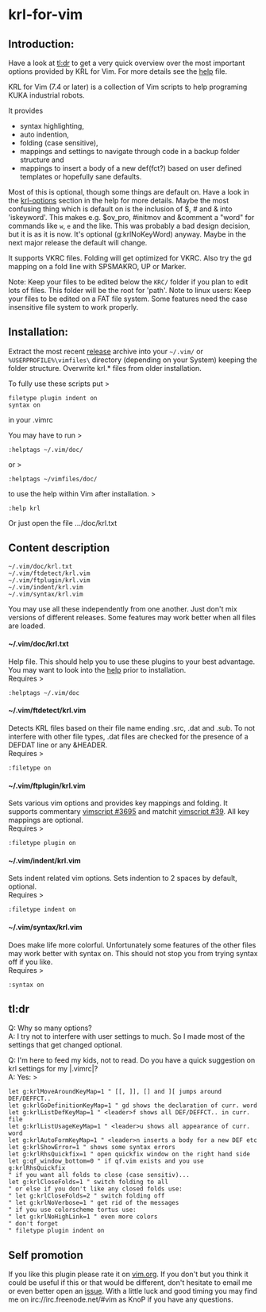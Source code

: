 # krl-for-vim

## Introduction:

Have a look at [tl:dr][2] to get a very quick overview over the most 
important options provided by KRL for Vim. For more details see the [help][3]
file.

KRL for Vim (7.4 or later) is a collection of Vim scripts to help programing
KUKA industrial robots. 

It provides

* syntax highlighting, 
* auto indention,
* folding (case sensitive), 
* mappings and settings to navigate through code in a backup folder structure
  and 
* mappings to insert a body of a new def(fct?) based on user defined templates
  or hopefully sane defaults. 

Most of this is optional, though some things are default on. Have a look in
the [krl-options][6] section in the help for more details.
Maybe the most confusing thing which is default on is the inclusion of $, #
and & into 'iskeyword'. This makes e.g. $ov\_pro, #initmov and &comment a
"word" for commands like `w`, `e` and the like. This was probably a bad design
decision, but it is as it is now. It's optional (g:krlNoKeyWord) anyway. Maybe 
in the next major release the default will change.

It supports VKRC files. Folding will get optimized for VKRC. Also try the gd
mapping on a fold line with SPSMAKRO, UP or Marker.

Note: Keep your files to be edited below the `KRC/` folder if you plan to edit
lots of files. This folder will be the root for 'path'.
Note to linux users: Keep your files to be edited on a FAT file system. Some
features need the case insensitive file system to work properly.

## Installation:

Extract the most recent [release][1] archive into your `~/.vim/` or
`%USERPROFILE%\vimfiles\` directory (depending on your System) keeping the
folder structure. Overwrite krl.\* files from older installation. 

To fully use these scripts put >

    filetype plugin indent on
    syntax on

in your .vimrc

You may have to run >

    :helptags ~/.vim/doc/

or >

    :helptags ~/vimfiles/doc/

to use the help within Vim after installation. >

    :help krl

Or just open the file .../doc/krl.txt

## Content description

    ~/.vim/doc/krl.txt
    ~/.vim/ftdetect/krl.vim
    ~/.vim/ftplugin/krl.vim
    ~/.vim/indent/krl.vim
    ~/.vim/syntax/krl.vim

You may use all these independently from one another. Just don't mix versions
of different releases. Some features may work better when all files are loaded.

#### ~/.vim/doc/krl.txt
Help file. This should help you to use these plugins to your best advantage.
You may want to look into the [help][3] prior to installation.  
Requires >

    :helptags ~/.vim/doc
  
  
#### ~/.vim/ftdetect/krl.vim
Detects KRL files based on their file name ending .src, .dat and .sub. To not
interfere with other file types, .dat files are checked for the presence of a
DEFDAT line or any &HEADER.  
Requires >

    :filetype on
  
  
#### ~/.vim/ftplugin/krl.vim
Sets various vim options and provides key mappings and folding. It supports
commentary [vimscript #3695][7] and matchit [vimscript #39][8]. All key
mappings are optional.  
Requires >

    :filetype plugin on
  
  
#### ~/.vim/indent/krl.vim
Sets indent related vim options. Sets indention to 2 spaces by default,
optional.  
Requires >

    :filetype indent on
  
  
#### ~/.vim/syntax/krl.vim
Does make life more colorful. Unfortunately some features of the other files
may work better with syntax on. This should not stop you from trying syntax
off if you like.  
Requires >

    :syntax on
  
  
## tl:dr

Q: Why so many options?  
A: I try not to interfere with user settings to much. So I made most of the
   settings that get changed optional.

Q: I'm here to feed my kids, not to read. Do you have a quick suggestion on
   krl settings for my |.vimrc|?  
A: Yes: >

    let g:krlMoveAroundKeyMap=1 " [[, ]], [] and ][ jumps around DEF/DEFFCT..
    let g:krlGoDefinitionKeyMap=1 " gd shows the declaration of curr. word
    let g:krlListDefKeyMap=1 " <leader>f shows all DEF/DEFFCT.. in curr. file
    let g:krlListUsageKeyMap=1 " <leader>u shows all appearance of curr. word
    let g:krlAutoFormKeyMap=1 " <leader>n inserts a body for a new DEF etc
    let g:krlShowError=1 " shows some syntax errors
    let g:krlRhsQuickfix=1 " open quickfix window on the right hand side
    let g:qf_window_bottom=0 " if qf.vim exists and you use g:krlRhsQuickfix
    " if you want all folds to close (case sensitiv)...
    let g:krlCloseFolds=1 " switch folding to all
    " or else if you don't like any closed folds use:
    " let g:krlCloseFolds=2 " switch folding off
    " let g:krlNoVerbose=1 " get rid of the messages
    " if you use colorscheme tortus use:
    " let g:krlNoHighLink=1 " even more colors 
    " don't forget
    " filetype plugin indent on

## Self promotion

If you like this plugin please rate it on [vim.org][4]. If you don't but you
think it could be useful if this or that would be different, don't hesitate to
email me or even better open an [issue][5]. With a little luck and good
timing you may find me on irc://irc.freenode.net/#vim as KnoP if you have any
questions.

[1]: https://github.com/KnoP-01/krl-for-vim/releases/latest
[2]: https://github.com/KnoP-01/krl-for-vim#tldr
[3]: https://github.com/KnoP-01/krl-for-vim/blob/master/doc/krl.txt#L154
[6]: https://github.com/KnoP-01/krl-for-vim/blob/master/doc/krl.txt#L174
[4]: https://vim.sourceforge.io/scripts/script.php?script_id=5344
[5]: https://github.com/KnoP-01/krl-for-vim/issues
[7]: https://vim.sourceforge.io/scripts/script.php?script_id=3695
[8]: https://vim.sourceforge.io/scripts/script.php?script_id=39

